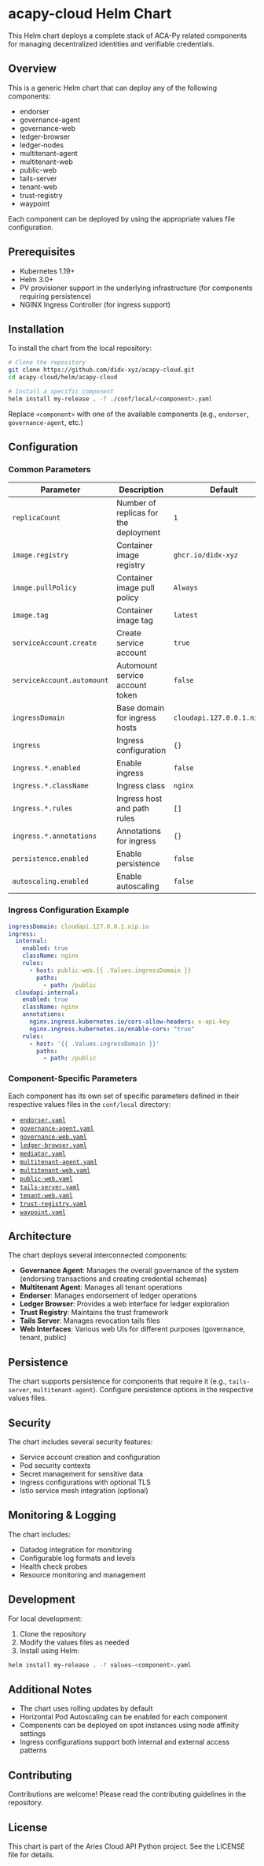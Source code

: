 # acapy-cloud Helm Chart

This Helm chart deploys a complete stack of ACA-Py related components for managing decentralized
identities and verifiable credentials.

## Overview

This is a generic Helm chart that can deploy any of the following components:

- endorser
- governance-agent
- governance-web
- ledger-browser
- ledger-nodes
- multitenant-agent
- multitenant-web
- public-web
- tails-server
- tenant-web
- trust-registry
- waypoint

Each component can be deployed by using the appropriate values file configuration.

## Prerequisites

- Kubernetes 1.19+
- Helm 3.0+
- PV provisioner support in the underlying infrastructure (for components requiring persistence)
- NGINX Ingress Controller (for ingress support)

## Installation

To install the chart from the local repository:

```bash
# Clone the repository
git clone https://github.com/didx-xyz/acapy-cloud.git
cd acapy-cloud/helm/acapy-cloud

# Install a specific component
helm install my-release . -f ./conf/local/<component>.yaml
```

Replace `<component>` with one of the available components (e.g., `endorser`, `governance-agent`, etc.)

## Configuration

### Common Parameters

| Parameter | Description | Default |
|-----------|-------------|---------|
| `replicaCount` | Number of replicas for the deployment | `1` |
| `image.registry` | Container image registry | `ghcr.io/didx-xyz` |
| `image.pullPolicy` | Container image pull policy | `Always` |
| `image.tag` | Container image tag | `latest` |
| `serviceAccount.create` | Create service account | `true` |
| `serviceAccount.automount` | Automount service account token | `false` |
| `ingressDomain` | Base domain for ingress hosts | `cloudapi.127.0.0.1.nip.io` |
| `ingress` | Ingress configuration | `{}` |
| `ingress.*.enabled` | Enable ingress | `false` |
| `ingress.*.className` | Ingress class | `nginx` |
| `ingress.*.rules` | Ingress host and path rules | `[]` |
| `ingress.*.annotations` | Annotations for ingress | `{}` |
| `persistence.enabled` | Enable persistence | `false` |
| `autoscaling.enabled` | Enable autoscaling | `false` |

### Ingress Configuration Example

```yaml
ingressDomain: cloudapi.127.0.0.1.nip.io
ingress:
  internal:
    enabled: true
    className: nginx
    rules:
      - host: public-web.{{ .Values.ingressDomain }}
        paths:
          - path: /public
  cloudapi-internal:
    enabled: true
    className: nginx
    annotations:
      nginx.ingress.kubernetes.io/cors-allow-headers: x-api-key
      nginx.ingress.kubernetes.io/enable-cors: "true"
    rules:
      - host: '{{ .Values.ingressDomain }}'
        paths:
          - path: /public
```

### Component-Specific Parameters

Each component has its own set of specific parameters defined in their respective values files in the `conf/local` directory:

- [`endorser.yaml`](./conf/local/endorser.yaml)
- [`governance-agent.yaml`](./conf/local/governance-agent.yaml)
- [`governance-web.yaml`](./conf/local/governance-web.yaml)
- [`ledger-browser.yaml`](./conf/local/ledger-browser.yaml)
- [`mediator.yaml`](./conf/local/mediator.yaml)
- [`multitenant-agent.yaml`](./conf/local/multitenant-agent.yaml)
- [`multitenant-web.yaml`](./conf/local/multitenant-web.yaml)
- [`public-web.yaml`](./conf/local/public-web.yaml)
- [`tails-server.yaml`](./conf/local/tails-server.yaml)
- [`tenant-web.yaml`](./conf/local/tenant-web.yaml)
- [`trust-registry.yaml`](./conf/local/trust-registry.yaml)
- [`waypoint.yaml`](./conf/local/waypoint.yaml)

## Architecture

The chart deploys several interconnected components:

- **Governance Agent**: Manages the overall governance of the system (endorsing transactions and creating credential schemas)
- **Multitenant Agent**: Manages all tenant operations
- **Endorser**: Manages endorsement of ledger operations
- **Ledger Browser**: Provides a web interface for ledger exploration
- **Trust Registry**: Maintains the trust framework
- **Tails Server**: Manages revocation tails files
- **Web Interfaces**: Various web UIs for different purposes (governance, tenant, public)

## Persistence

The chart supports persistence for components that require it (e.g., `tails-server`, `multitenant-agent`).
Configure persistence options in the respective values files.

## Security

The chart includes several security features:

- Service account creation and configuration
- Pod security contexts
- Secret management for sensitive data
- Ingress configurations with optional TLS
- Istio service mesh integration (optional)

## Monitoring & Logging

The chart includes:

- Datadog integration for monitoring
- Configurable log formats and levels
- Health check probes
- Resource monitoring and management

## Development

For local development:

1. Clone the repository
2. Modify the values files as needed
3. Install using Helm:

```bash
helm install my-release . -f values-<component>.yaml
```

## Additional Notes

- The chart uses rolling updates by default
- Horizontal Pod Autoscaling can be enabled for each component
- Components can be deployed on spot instances using node affinity settings
- Ingress configurations support both internal and external access patterns

## Contributing

Contributions are welcome! Please read the contributing guidelines in the repository.

## License

This chart is part of the Aries Cloud API Python project. See the LICENSE file for details.
